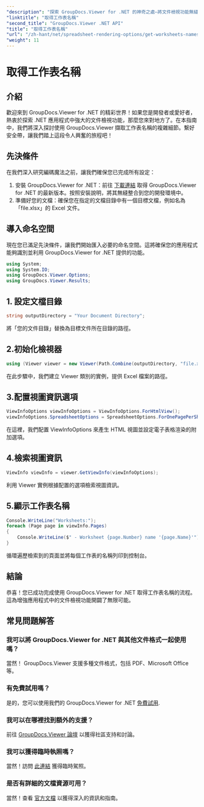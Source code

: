 ```yaml
---
"description": "探索 GroupDocs.Viewer for .NET 的神奇之處—將文件檢視功能無縫整合到您的應用程式中。立即免費試用！"
"linktitle": "取得工作表名稱"
"second_title": "GroupDocs.Viewer .NET API"
"title": "取得工作表名稱"
"url": "/zh-hant/net/spreadsheet-rendering-options/get-worksheets-names/"
"weight": 11
---
```


# 取得工作表名稱

## 介紹
歡迎來到 GroupDocs.Viewer for .NET 的精彩世界！如果您是開發者或愛好者，熱衷於探索 .NET 應用程式中強大的文件檢視功能，那麼您來對地方了。在本指南中，我們將深入探討使用 GroupDocs.Viewer 擷取工作表名稱的複雜細節。繫好安全帶，讓我們踏上這段令人興奮的旅程吧！
## 先決條件
在我們深入研究編碼魔法之前，讓我們確保您已完成所有設定：
1. 安裝 GroupDocs.Viewer for .NET：前往 [下載連結](https://releases.groupdocs.com/viewer/net/) 取得 GroupDocs.Viewer for .NET 的最新版本。按照安裝說明，將其無縫整合到您的開發環境中。
2. 準備好您的文檔：確保您在指定的文檔目錄中有一個目標文檔，例如名為「file.xlsx」的 Excel 文件。
## 導入命名空間
現在您已滿足先決條件，讓我們開始匯入必要的命名空間。這將確保您的應用程式能夠識別並利用 GroupDocs.Viewer for .NET 提供的功能。
```csharp
using System;
using System.IO;
using GroupDocs.Viewer.Options;
using GroupDocs.Viewer.Results;
```
## 1. 設定文檔目錄
```csharp
string outputDirectory = "Your Document Directory";
```
將「您的文件目錄」替換為目標文件所在目錄的路徑。
## 2.初始化檢視器
```csharp
using (Viewer viewer = new Viewer(Path.Combine(outputDirectory, "file.xlsx")))
```
在此步驟中，我們建立 Viewer 類別的實例，提供 Excel 檔案的路徑。
## 3.配置視圖資訊選項
```csharp
ViewInfoOptions viewInfoOptions = ViewInfoOptions.ForHtmlView();
viewInfoOptions.SpreadsheetOptions = SpreadsheetOptions.ForOnePagePerSheet();
```
在這裡，我們配置 ViewInfoOptions 來產生 HTML 視圖並設定電子表格渲染的附加選項。
## 4.檢索視圖資訊
```csharp
ViewInfo viewInfo = viewer.GetViewInfo(viewInfoOptions);
```
利用 Viewer 實例根據配置的選項檢索視圖資訊。
## 5.顯示工作表名稱
```csharp
Console.WriteLine("Worksheets:");
foreach (Page page in viewInfo.Pages)
{
    Console.WriteLine($" - Worksheet {page.Number} name '{page.Name}'");
}
```
循環遍歷檢索到的頁面並將每個工作表的名稱列印到控制台。
## 結論
恭喜！您已成功完成使用 GroupDocs.Viewer for .NET 取得工作表名稱的流程。這為增強應用程式中的文件檢視功能開闢了無限可能。
## 常見問題解答
### 我可以將 GroupDocs.Viewer for .NET 與其他文件格式一起使用嗎？
當然！ GroupDocs.Viewer 支援多種文件格式，包括 PDF、Microsoft Office 等。
### 有免費試用嗎？
是的，您可以使用我們的 GroupDocs.Viewer for .NET [免費試用](https://releases。groupdocs.com/).
### 我可以在哪裡找到額外的支援？
前往 [GroupDocs.Viewer 論壇](https://forum.groupdocs.com/c/viewer/9) 以獲得社區支持和討論。
### 我可以獲得臨時執照嗎？
當然！訪問 [此連結](https://purchase.groupdocs.com/temporary-license/) 獲得臨時駕照。
### 是否有詳細的文檔資源可用？
當然！查看 [官方文檔](https://tutorials.groupdocs.com/viewer/net/) 以獲得深入的資訊和指南。